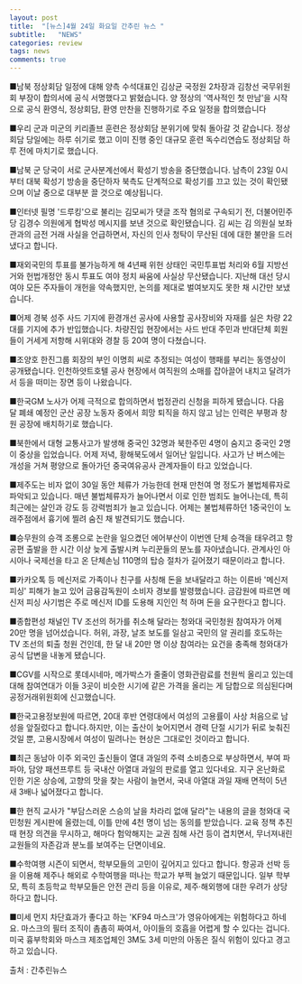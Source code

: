 ```yaml
---
layout: post
title:  "[뉴스]4월 24일 화요일 간추린 뉴스 "
subtitle:   "NEWS"
categories: review
tags: news
comments: true
---
```


■남북 정상회담 일정에 대해 양측 수석대표인 김상균 국정원 2차장과 김창선 국무위원회 부장이 합의서에 공식 서명했다고 밝혔습니다. 양 정상의 '역사적인 첫 만남'을 시작으로 공식 환영식, 정상회담, 환영 만찬을 진행하기로 주요 일정을 합의했습니다  

■우리 군과 미군의 키리졸브 훈련은 정상회담 분위기에 맞춰 돌아갈 것 같습니다. 정상회담 당일에는 하루 쉬기로 했고 이미 진행 중인 대규모 훈련 독수리연습도 정상회담 하루 전에 마치기로 했습니다.  

■남북 군 당국이 서로 군사분계선에서 확성기 방송을 중단했습니다. 남측이 23일 0시부터 대북 확성기 방송을 중단하자 북측도 단계적으로 확성기를 끄고 있는 것이 확인됐으며 이날 중으로 대부분 끌 것으로 예상됩니다.  

■인터넷 필명 '드루킹'으로 불리는 김모씨가 댓글 조작 혐의로 구속되기 전, 더불어민주당 김경수 의원에게 협박성 메시지를 보낸 것으로 확인됐습니다. 김 씨는 김 의원실 보좌관과의 금전 거래 사실을 언급하면서, 자신의 인사 청탁이 무산된 데에 대한 불만을 드러냈다고 합니다.  

■재외국민의 투표를 불가능하게 해 4년째 위헌 상태인 국민투표법 처리와 6월 지방선거와 헌법개정안 동시 투표도 여야 정치 싸움에 사실상 무산됐습니다. 지난해 대선 당시 여야 모든 주자들이 개헌을 약속했지만, 논의를 제대로 벌여보지도 못한 채 시간만 보냈습니다.  

■어제 경북 성주 사드 기지에 환경개선 공사에 사용할 공사장비와 자재를 실은 차량 22대를 기지에 추가 반입했습니다. 차량진입 현장에서는 사드 반대 주민과 반대단체 회원들이 거세게 저항해 시위대와 경찰 등 20여 명이 다쳤습니다.  

■조양호 한진그룹 회장의 부인 이명희 씨로 추정되는 여성이 행패를 부리는 동영상이 공개됐습니다. 인천하얏트호텔 공사 현장에서 여직원의 소매를 잡아끌어 내치고 달려가서 등을 떠미는 장면 등이 나왔습니다.  

■한국GM 노사가 어제 극적으로 합의하면서 법정관리 신청을 피하게 됐습니다. 다음 달 폐쇄 예정인 군산 공장 노동자 중에서 희망 퇴직을 하지 않고 남는 인력은 부평과 창원 공장에 배치하기로 했습니다.   

■북한에서 대형 교통사고가 발생해 중국인 32명과 북한주민 4명이 숨지고 중국인 2명이 중상을 입었습니다. 어제 저녁, 황해북도에서 일어난 일입니다. 사고가 난 버스에는 개성을 거쳐 평양으로 돌아가던 중국여유공사 관계자들이 타고 있었습니다.  

■제주도는 비자 없이 30일 동안 체류가 가능한데 현재 만천여 명 정도가 불법체류자로 파악되고 있습니다. 매년 불법체류자가 늘어나면서 이로 인한 범죄도 늘어나는데, 특히 최근에는 살인과 강도 등 강력범죄가 늘고 있습니다. 어제는 불법체류하던 1중국인이 노래주점에서 흉기에 찔려 숨진 채 발견되기도 했습니다.  

■승무원의 승객 조롱으로 논란을 일으켰던 에어부산이 이번엔 단체 승객을 태우려고 항공편 출발을 한 시간 이상 늦게 출발시켜 누리꾼들의 분노를 자아냈습니다. 관계사인 아시아나 국제선을 타고 온 단체손님 110명의 탑승 절차가 길어졌기 때문이라고 합니다.  

■카카오톡 등 메신저로 가족이나 친구를 사칭해 돈을 보내달라고 하는 이른바 '메신저 피싱' 피해가 늘고 있어 금융감독원이 소비자 경보를 발령했습니다. 금감원에 따르면 메신저 피싱 사기범은 주로 메신저 ID를 도용해 지인인 척 하며 돈을 요구한다고 합니다.  

■종합편성 채널인 TV 조선의 허가를 취소해 달라는 청와대 국민청원 참여자가 어제 20만 명을 넘어섰습니다. 허위, 과장, 날조 보도를 일삼고 국민의 알 권리를 호도하는 TV 조선의 퇴출 청원 건인데, 한 달 내 20만 명 이상 참여라는 요건을 충족해 청와대가 공식 답변을 내놓게 됐습니다.   

■CGV를 시작으로 롯데시네마, 메가박스가 줄줄이 영화관람료를 천원씩 올리고 있는데 대해 참여연대가 이들 3곳이 비슷한 시기에 같은 가격을 올리는 게 담합으로 의심된다며 공정거래위원회에 신고했습니다.  

■한국고용정보원에 따르면, 20대 후반 연령대에서 여성의 고용률이 사상 처음으로 남성을 앞질렀다고 합니다.하지만, 이는 출산이 늦어지면서 경력 단절 시기가 뒤로 늦춰진 것일 뿐, 고용시장에서 여성이 밀려나는 현상은 그대로인 것이라고 합니다.  

■최근 동남아 이주 외국인 출신들이 열대 과일의 주력 소비층으로 부상하면서, 부여 파파야, 담양 패션프루트 등 국내산 아열대 과일의 판로를 열고 있다네요. 지구 온난화로 인한 기온 상승에, 고향의 맛을 찾는 사람이 늘면서, 국내 아열대 과일 재배 면적이 5년 새 3배나 넓어졌다고 합니다.   

■한 현직 교사가 "부담스러운 스승의 날을 차라리 없애 달라"는 내용의 글을 청와대 국민청원 게시판에 올렸는데, 이틀 만에 4천 명이 넘는 동의를 받았습니다. 교육 정책 추진 때 현장 의견을 무시하고, 해마다 험악해지는 교권 침해 사건 등이 겹치면서, 무너져내린 교원들의 자존감과 분노를 보여주는 단면이네요.  

■수학여행 시즌이 되면서, 학부모들의 고민이 깊어지고 있다고 합니다. 항공과 선박 등을 이용해 제주나 해외로 수학여행을 떠나는 학교가 부쩍 늘었기 때문입니다. 일부 학부모, 특히 초등학교 학부모들은 안전 관리 등을 이유로, 제주·해외행에 대한 우려가 상당하다고 합니다.   

■미세 먼지 차단효과가 좋다고 하는 'KF94 마스크'가 영유아에게는 위험하다고 하네요. 마스크의 필터 조직이 촘촘히 짜여서, 아이들의 호흡을 어렵게 할 수 있다는 겁니다. 미국 흉부학회와 마스크 제조업체인 3M도 3세 미만의 아동은 질식 위험이 있다고 경고하고 있습니다.

출처 : 간추린뉴스
